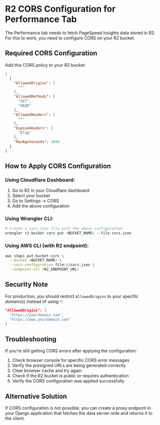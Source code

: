 # R2 CORS Configuration for Performance Tab

The Performance tab needs to fetch PageSpeed Insights data stored in R2. For this to work, you need to configure CORS on your R2 bucket.

## Required CORS Configuration

Add this CORS policy to your R2 bucket:

```json
[
  {
    "AllowedOrigins": [
      "*"
    ],
    "AllowedMethods": [
      "GET",
      "HEAD"
    ],
    "AllowedHeaders": [
      "*"
    ],
    "ExposeHeaders": [
      "ETag"
    ],
    "MaxAgeSeconds": 3600
  }
]
```

## How to Apply CORS Configuration

### Using Cloudflare Dashboard:
1. Go to R2 in your Cloudflare dashboard
2. Select your bucket
3. Go to Settings → CORS
4. Add the above configuration

### Using Wrangler CLI:
```bash
# Create a cors.json file with the above configuration
wrangler r2 bucket cors put <BUCKET_NAME> --file cors.json
```

### Using AWS CLI (with R2 endpoint):
```bash
aws s3api put-bucket-cors \
  --bucket <BUCKET_NAME> \
  --cors-configuration file://cors.json \
  --endpoint-url <R2_ENDPOINT_URL>
```

## Security Note

For production, you should restrict `AllowedOrigins` to your specific domain(s) instead of using `*`:

```json
"AllowedOrigins": [
  "https://yourdomain.com",
  "https://www.yourdomain.com"
]
```

## Troubleshooting

If you're still getting CORS errors after applying the configuration:

1. Check browser console for specific CORS error messages
2. Verify the presigned URLs are being generated correctly
3. Clear browser cache and try again
4. Check if the R2 bucket is public or requires authentication
5. Verify the CORS configuration was applied successfully

## Alternative Solution

If CORS configuration is not possible, you can create a proxy endpoint in your Django application that fetches the data server-side and returns it to the client.